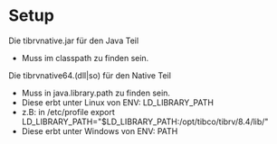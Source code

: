 # Setup

Die tibrvnative.jar für den Java Teil
- Muss im classpath zu finden sein.

Die tibrvnative64.(dll|so) für den Native Teil
- Muss in java.library.path zu finden sein.
- Diese erbt unter Linux von ENV: LD_LIBRARY_PATH
- z.B: in /etc/profile   export LD_LIBRARY_PATH="$LD_LIBRARY_PATH:/opt/tibco/tibrv/8.4/lib/"
- Diese erbt unter Windows von ENV: PATH


